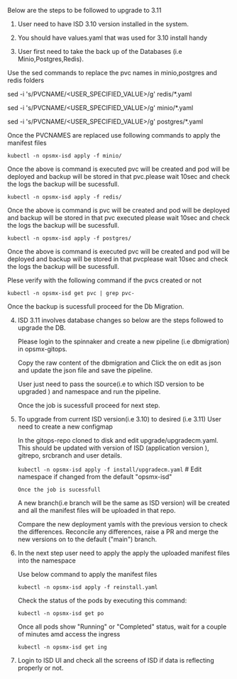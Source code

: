Below are the steps to be followed to upgrade to 3.11


1. User need to have ISD 3.10 version installed in the system.

2. You should have values.yaml that was used for 3.10 install handy

3. User first need to take the back up of the Databases (i.e Minio,Postgres,Redis).

  Use the sed commands to replace the pvc names in minio,postgres and redis folders

  sed -i 's/PVCNAME/<USER_SPECIFIED_VALUE>/g' redis/*.yaml

  sed -i 's/PVCNAME/<USER_SPECIFIED_VALUE>/g' minio/*.yaml

  sed -i 's/PVCNAME/<USER_SPECIFIED_VALUE>/g' postgres/*.yaml

  Once the PVCNAMES are replaced use following commands to apply the manifest files

  `kubectl -n opsmx-isd apply -f minio/`

  Once the above is command is executed pvc will be created and pod will be deployed and backup will be stored in that pvc.please wait 10sec and check the logs the backup will be sucessfull.

  `kubectl -n opsmx-isd apply -f redis/`

  Once the above is command is pvc will be created and pod will be deployed and backup will be stored in that pvc executed please wait 10sec and check the logs the backup will be sucessfull.

  `kubectl -n opsmx-isd apply -f postgres/`

  Once the above is command is executed pvc will be created and pod will be deployed and backup will be stored in that pvcplease wait 10sec and check the logs the backup will be sucessfull.

  Plese verify with the following command if the pvcs created or not

  `kubectl -n opsmx-isd get pvc | grep pvc-`

  Once the backup is sucessfull proceed for the Db Migration.
 
4. ISD 3.11 involves database changes so below are the steps followed to upgrade the DB.
    
   Please login to the spinnaker and create a new pipeline (i.e dbmigration) in opsmx-gitops.

   Copy the raw content of the dbmigration and Click the on edit as json and update the json file and save the pipeline.

   User just need to pass the source(i.e to which ISD version to be upgraded ) and namespace and run the pipeline.
   
   Once the job is sucessfull proceed for next step.


5. To upgrade from current ISD version(i.e 3.10) to desired (i.e 3.11) User need to create a new configmap 

   In the gitops-repo cloned to disk and edit upgrade/upgradecm.yaml. This should be updated with version of ISD (application version ), gitrepo, srcbranch and user details.

   `kubectl -n opsmx-isd apply -f install/upgradecm.yaml` # Edit namespace if changed from the default "opsmx-isd"

    `Once the job is sucessfull`

    A new branch(i.e branch will be the same as ISD version) will be created and all the manifest files will be uploaded in that repo.

    Compare the new deployment yamls with the previous version to check the differences. Reconcile any differences, raise a PR and merge the new versions on to the default ("main") branch.

 6. In the next step user need to apply the apply the uploaded manifest files into the namespace

    Use below command to apply the manifest files

    `kubectl -n opsmx-isd apply -f reinstall.yaml`

    Check the status of the pods by executing this command:

    `kubectl -n opsmx-isd get po`

     Once all pods show "Running" or "Completed" status, wait for a couple of minutes amd access the ingress

     `kubectl -n opsmx-isd get ing`

7. Login to ISD UI and check all the screens of ISD if data is reflecting properly or not.

